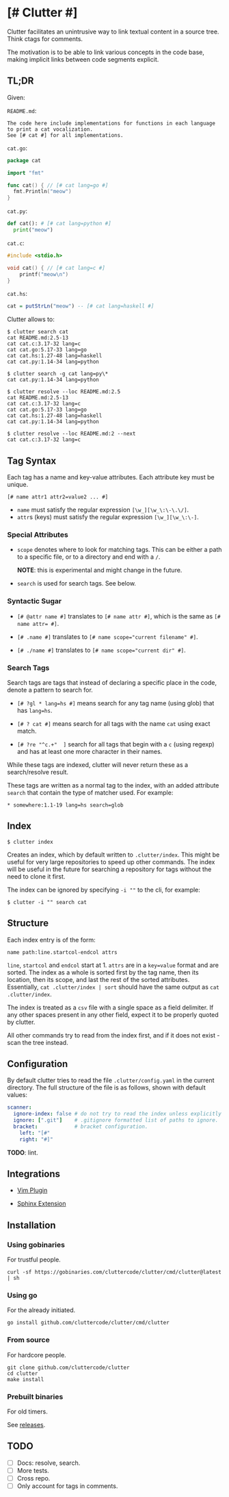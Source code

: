 <!-- [# %stop #] -->

# [# Clutter #]

Clutter facilitates an unintrusive way to link textual content in a source tree. Think ctags for comments.

The motivation is to be able to link various concepts in the code base, making implicit links between code segments explicit.

## TL;DR

Given:

`README.md`:

```
The code here include implementations for functions in each language to print a cat vocalization.
See [# cat #] for all implementations.
```

`cat.go`:

```go
package cat

import "fmt"

func cat() { // [# cat lang=go #]
  fmt.Println("meow")
}
```

`cat.py`:

```python
def cat(): # [# cat lang=python #]
  print("meow")
```

`cat.c`:

```c
#include <stdio.h>

void cat() { // [# cat lang=c #]
	printf("meow\n")
}

```

`cat.hs`:

```haskell
cat = putStrLn("meow") -- [# cat lang=haskell #]
```

Clutter allows to:

```
$ clutter search cat
cat README.md:2.5-13
cat cat.c:3.17-32 lang=c
cat cat.go:5.17-33 lang=go
cat cat.hs:1.27-48 lang=haskell
cat cat.py:1.14-34 lang=python

$ clutter search -g cat lang=py\*
cat cat.py:1.14-34 lang=python

$ clutter resolve --loc README.md:2.5
cat README.md:2.5-13
cat cat.c:3.17-32 lang=c
cat cat.go:5.17-33 lang=go
cat cat.hs:1.27-48 lang=haskell
cat cat.py:1.14-34 lang=python

$ clutter resolve --loc README.md:2 --next
cat cat.c:3.17-32 lang=c
```

## Tag Syntax

Each tag has a name and key-value attributes. Each attribute key must be unique.

```
[# name attr1 attr2=value2 ... #]
```

- `name` must satisfy the regular expression  `[\w_][\w_\:\-\.\/]`.
- `attr`s (keys) must satisfy the regular expression `[\w_][\w_\:\-]`.

### Special Attributes

- `scope` denotes where to look for matching tags. This can be either a path to a specific file, or to a directory and end with a `/`.  

  **NOTE**: this is experimental and might change in the future.

- `search` is used for search tags.  See below.

### Syntactic Sugar

- `[# @attr name #]` translates to `[# name attr #]`, which is the same as `[# name attr= #]`.

- `[# .name #]` translates to `[# name scope="current filename" #]`.

- `[# ./name #]` translates to `[# name scope="current dir" #]`.

### Search Tags

Search tags are tags that instead of declaring a specific place in the code, denote a pattern to search for.

- `[# ?gl * lang=hs #]` means search for any tag name (using glob) that has `lang=hs`.

- `[# ? cat #]` means search for all tags with the name `cat` using exact match.

- `[# ?re "^c.+"  ]` search for all tags that begin with a `c` (using regexp) and has at least one more character in their names.

While these tags are indexed, clutter will never return these as a search/resolve result.

These tags are written as a normal tag to the index, with an added attribute `search` that contain the type of matcher used. For example:

```
* somewhere:1.1-19 lang=hs search=glob
```

## Index

```
$ clutter index
```

Creates an index, which by default written to `.clutter/index`. This might be useful for very large repositories to speed up other commands. The index will be useful in the future for searching a repository for tags without the need to clone it first. 

The index can be ignored by specifying `-i ""` to the cli, for example:

```
$ clutter -i "" search cat
```

## Structure

Each index entry is of the form:

```
name path:line.startcol-endcol attrs
```

`line`, `startcol` and `endcol` start at 1.  `attrs` are in a `key=value` format and are sorted. The index as a whole is sorted first by the tag name, then its location, then its scope, and last the rest of the sorted attributes. Essentially, `cat .clutter/index | sort` should have the same output as `cat .clutter/index`.

The index is treated as a `csv` file with a single space as a field delimiter. If any other spaces present in any other field, expect it to be properly quoted by clutter.

All other commands try to read from the index first, and if it does not exist - scan the tree instead.

## Configuration

By default clutter tries to read the file `.clutter/config.yaml` in the current directory. The full structure of the file is as follows, shown with default values:

```yaml
scanner:
  ignore-index: false # do not try to read the index unless explicitly asked to using -i.
  ignore: [".git"]    # .gitignore formatted list of paths to ignore.
  bracket:            # bracket configuration.
    left: "[#"
    right: "#]"
```

**TODO**: lint.

## Integrations

- [Vim Plugin](https://github.com/cluttercode/vim-clutter)

- [Sphinx Extension](https://github.com/cluttercode/sphinx-clutter)

## Installation

### Using gobinaries

For trustful people.

```shell
curl -sf https://gobinaries.com/cluttercode/clutter/cmd/clutter@latest | sh
```

### Using go

For the already initiated.

```shell
go install github.com/cluttercode/clutter/cmd/clutter
```

### From source

For hardcore people.

```shell
git clone github.com/cluttercode/clutter
cd clutter
make install
```

### Prebuilt binaries

For old timers.

See [releases](https://github.com/cluttercode/clutter/releases).


## TODO

- [ ] Docs: resolve, search.
- [ ] More tests.
- [ ] Cross repo.
- [ ] Only account for tags in comments.

